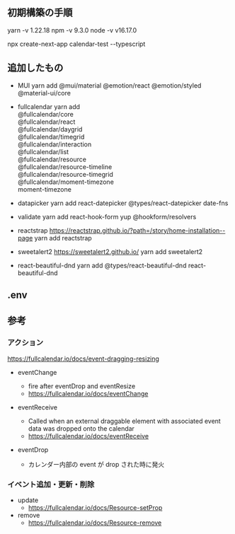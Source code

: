 ## 初期構築の手順

yarn -v
1.22.18
npm -v
9.3.0
node -v
v16.17.0

npx create-next-app calendar-test --typescript

## 追加したもの

- MUI
  yarn add @mui/material @emotion/react @emotion/styled @material-ui/core

- fullcalendar
  yarn add \
   @fullcalendar/core \
   @fullcalendar/react \
   @fullcalendar/daygrid \
   @fullcalendar/timegrid \
   @fullcalendar/interaction \
   @fullcalendar/list \
   @fullcalendar/resource \
   @fullcalendar/resource-timeline \
   @fullcalendar/resource-timegrid \
   @fullcalendar/moment-timezone \
   moment-timezone

- datapicker
  yarn add react-datepicker @types/react-datepicker date-fns

- validate
  yarn add react-hook-form yup @hookform/resolvers

- reactstrap
  https://reactstrap.github.io/?path=/story/home-installation--page
  yarn add reactstrap

- sweetalert2
  https://sweetalert2.github.io/
  yarn add sweetalert2

- react-beautiful-dnd
  yarn add @types/react-beautiful-dnd react-beautiful-dnd

## .env

## 参考

### アクション

https://fullcalendar.io/docs/event-dragging-resizing

- eventChange

  - fire after eventDrop and eventResize
  - https://fullcalendar.io/docs/eventChange

- eventReceive

  - Called when an external draggable element with associated event data was dropped onto the calendar
  - https://fullcalendar.io/docs/eventReceive

- eventDrop
  - カレンダー内部の event が drop された時に発火

### イベント追加・更新・削除

- update
  - https://fullcalendar.io/docs/Resource-setProp
- remove
  - https://fullcalendar.io/docs/Resource-remove
